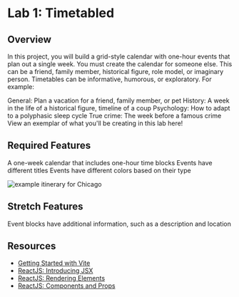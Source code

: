 # Lab 1: Timetabled

## Overview
In this project, you will build a grid-style calendar with one-hour events that plan out a single week. You must create the calendar for someone else. This can be a friend, family member, historical figure, role model, or imaginary person. Timetables can be informative, humorous, or exploratory. For example:

General: Plan a vacation for a friend, family member, or pet
History: A week in the life of a historical figure, timeline of a coup
Psychology: How to adapt to a polyphasic sleep cycle
True crime: The week before a famous crime
View an exemplar of what you'll be creating in this lab here!

## Required Features
A one-week calendar that includes one-hour time blocks
Events have different titles
Events have different colors based on their type

<img src='https://courses.codepath.org/course_images/web102/lab1/required.png' title='example photo' alt='example itinerary for Chicago'>

## Stretch Features
Event blocks have additional information, such as a description and location

## Resources
- <a href='https://vitejs.dev/guide'>Getting Started with Vite</a>
- <a href= 'https://reactjs.org/docs/introducing-jsx.html'>ReactJS: Introducing JSX</a>
- <a href='https://reactjs.org/docs/rendering-elements.html'>ReactJS: Rendering Elements</a>
- <a href='https://reactjs.org/docs/components-and-props.html'>ReactJS: Components and Props</a>
